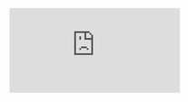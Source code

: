 ![](https://github.com/slawomirgicala/fftw_fortran/blob/master/res/cos_noise_frequency_amplitude.pdf)
